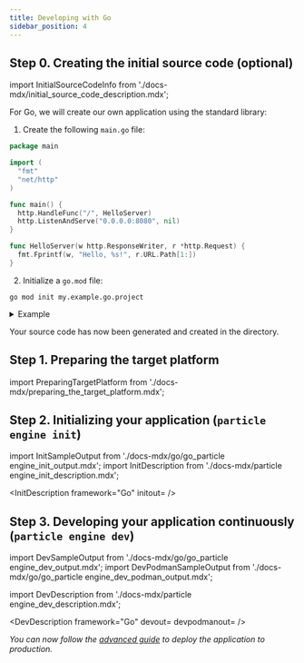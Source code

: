 ```yaml
---
title: Developing with Go
sidebar_position: 4
---
```


## Step 0. Creating the initial source code (optional)

import InitialSourceCodeInfo from './docs-mdx/initial_source_code_description.mdx';

<InitialSourceCodeInfo/>

For Go, we will create our own application using the standard library:

1. Create the following `main.go` file:

```go
package main

import (
  "fmt"
  "net/http"
)

func main() {
  http.HandleFunc("/", HelloServer)
  http.ListenAndServe("0.0.0.0:8080", nil)
}

func HelloServer(w http.ResponseWriter, r *http.Request) {
  fmt.Fprintf(w, "Hello, %s!", r.URL.Path[1:])
}
```

2. Initialize a `go.mod` file:

```console
go mod init my.example.go.project
```
<details>
<summary>Example</summary>

```shell
$ go mod init my.example.go.project
go: creating new go.mod: module my.example.go.project
go: to add module requirements and sums:
	go mod tidy
```
</details>

Your source code has now been generated and created in the directory.

## Step 1. Preparing the target platform

import PreparingTargetPlatform from './docs-mdx/preparing_the_target_platform.mdx';

<PreparingTargetPlatform/>

## Step 2. Initializing your application (`particle engine init`)

import InitSampleOutput from './docs-mdx/go/go_particle engine_init_output.mdx';
import InitDescription from './docs-mdx/particle engine_init_description.mdx';

<InitDescription framework="Go" initout=<InitSampleOutput/> />

## Step 3. Developing your application continuously (`particle engine dev`)

import DevSampleOutput from './docs-mdx/go/go_particle engine_dev_output.mdx';
import DevPodmanSampleOutput from './docs-mdx/go/go_particle engine_dev_podman_output.mdx';

import DevDescription from './docs-mdx/particle engine_dev_description.mdx';

<DevDescription framework="Go" devout=<DevSampleOutput/> devpodmanout=<DevPodmanSampleOutput/> />


_You can now follow the [advanced guide](../advanced/deploy/go.md) to deploy the application to production._
